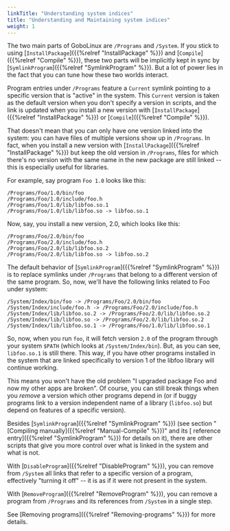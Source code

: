 ```yaml
---
linkTitle: "Understanding system indices"
title: "Understanding and Maintaining system indices"
weight: 1
---
```


The two main parts of GoboLinux are `/Programs` and `/System`. If you stick to
using [`InstallPackage`]({{%relref "InstallPackage" %}}) and
[`Compile`]({{%relref "Compile" %}}), these two parts will be implicitly kept in
sync by [`SymlinkProgram`]({{%relref "SymlinkProgram" %}}). But a lot of power lies
in the fact that you can tune how these two worlds interact.

Program entries under `/Programs` feature a `Current` symlink pointing to a
specific version that is "active" in the system. This `Current` version is taken
as the default version when you don't specify a version in scripts, and the link
is updated when you install a new version with
[`InstallPackage`]({{%relref "InstallPackage" %}}) or
[`Compile`]({{%relref "Compile" %}}).

That doesn't mean that you can only have one version linked into the system: you
can have files of multiple versions show up in `/Programs`. In fact, when you
install a new version with [`InstallPackage`]({{%relref "InstallPackage" %}}) but
keep the old version in `/Programs`, files for which there's no version with the
same name in the new package are still linked -- this is especially useful for
libraries.

For example, say program `Foo 1.0` looks like this:

    /Programs/Foo/1.0/bin/foo
    /Programs/Foo/1.0/include/foo.h
    /Programs/Foo/1.0/lib/libfoo.so.1
    /Programs/Foo/1.0/lib/libfoo.so -> libfoo.so.1

Now, say, you install a new version, 2.0, which looks like this:

    /Programs/Foo/2.0/bin/foo
    /Programs/Foo/2.0/include/foo.h
    /Programs/Foo/2.0/lib/libfoo.so.2
    /Programs/Foo/2.0/lib/libfoo.so -> libfoo.so.2

The default behavior of [`SymlinkProgram`]({{%relref "SymlinkProgram" %}}) is to
replace symlinks under `/Programs` that belong to a different version of the
same program. So, now, we'll have the following links related to Foo under
system:

    /System/Index/bin/foo -> /Programs/Foo/2.0/bin/foo
    /System/Index/include/foo.h -> /Programs/Foo/2.0/include/foo.h
    /System/Index/lib/libfoo.so.2 -> /Programs/Foo/2.0/lib/libfoo.so.2
    /System/Index/lib/libfoo.so -> /Programs/Foo/2.0/lib/libfoo.so.2
    /System/Index/lib/libfoo.so.1 -> /Programs/Foo/1.0/lib/libfoo.so.1

So, now, when you run `foo`, it will fetch version `2.0` of the program through
your system `$PATH` (which looks at `/System/Index/bin`). But, as you can see,
`libfoo.so.1` is still there. This way, if you have other programs installed in
the system that are linked specifically to version 1 of the libfoo library will
continue working.

This means you won't have the old problem "I upgraded package Foo and now my
other apps are broken". Of course, you can still break things when you _remove_
a version which other programs depend in (or if buggy programs link to a version
independent name of a library (`libfoo.so`) but depend on features of a specific
version).

Besides [`SymlinkProgram`]({{%relref "SymlinkProgram" %}}) (see section "[Compiling
manually]({{%relref "Manual-Compile" %}})" and its [ reference
entry]({{%relref "SymlinkProgram" %}}) for details on it), there are other scripts
that give you more control over what is linked in the system and what is not.

With [`DisableProgram`]({{%relref "DisableProgram" %}}), you can remove from
`/System` all links that refer to a specific version of a program, effectively
"turning it off" -- it is as if it were not present in the system.

With [`RemoveProgram`]({{%relref "RemoveProgram" %}}), you can remove a program
from `/Programs` and its references from `/System` in a single step.

See [Removing programs]({{%relref "Removing-programs" %}}) for more details.
